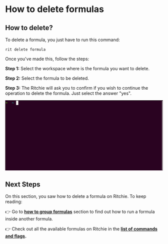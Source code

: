 # How to delete formulas

## How to delete?

To delete a formula, you just have to run this command:

```text
rit delete formula
```

Once you've made this, follow the steps: 

**Step 1:** Select the workspace where is the formula you want to delete.

**Step 2:** Select the formula to be deleted.

**Step 3:** The Ritchie will ask you to confirm if you wish to continue the operation to delete the formula. Just select the answer "yes". 

![](../../.gitbook/assets/delete-formula.gif)

## Next Steps

On this section, you saw how to delete a formula on Ritchie. To keep reading: 

👉 Go to [**how to group formulas**](how-to-group-formulas.md) section to find out how to run a formula inside another formula.

👉 Check out all the available formulas on Ritchie in the [**list of commands and flags**](../../reference/list-of-commands-and-flags.md)**.** 

